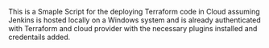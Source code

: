 This is a Smaple Script for the deploying Terraform code in Cloud assuming Jenkins is hosted locally on a Windows system and is already authenticated with Terraform and cloud provider with the necessary plugins installed and credentails added.

